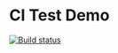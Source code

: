 # CI Test Demo

[![Build status](https://ci.appveyor.com/api/projects/status/ddwwvxs16ox3rbfd?svg=true)](https://ci.appveyor.com/project/karina-vinogradova/appveyor)


